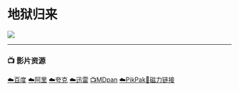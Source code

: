 # 地狱归来

![](/image/地狱归来.jpg)

---

### 📺 影片资源 <Badge type="warning" text="漫迪MDsub" />

[☁️百度](https://pan.baidu.com/s/1RA9d7HMyATQBL5BI8JEZWQ?pwd=pfv5)  [☁️阿里](https://www.aliyundrive.com/s/oWAwMxhJdJ1)  [☁️夸克](https://pan.quark.cn/s/9abf791a03b1)  [☁️迅雷](https://pan.xunlei.com/s/VNnhQAmoig6iwEqUa6QdiYZqA1?pwd=t9jq)  [📺MDpan](https://pan.mdsub.top/%E5%9C%B0%E7%8B%B1%E5%BD%92%E6%9D%A5)  [☁️PikPak](https://mypikpak.com/s/VNmWZsmWc0vAx5kQdGFwl-rHo1)[🧲磁力链接](magnet:?xt=urn:btih:2852046db6187660c2a45afb794eb9ea546c1781)